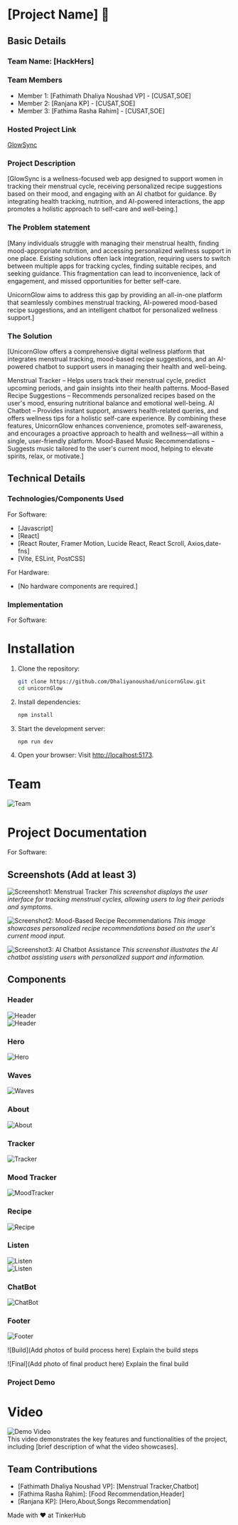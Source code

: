 # [Project Name] 🎯

## Basic Details

### Team Name: [HackHers]

### Team Members

- Member 1: [Fathimath Dhaliya Noushad VP] - [CUSAT,SOE]
- Member 2: [Ranjana KP] - [CUSAT,SOE]
- Member 3: [Fathima Rasha Rahim] - [CUSAT,SOE]

### Hosted Project Link

[GlowSync](https://glowsync.netlify.app/)

### Project Description

[GlowSync is a wellness-focused web app designed to support women in tracking their menstrual cycle, receiving personalized recipe suggestions based on their mood, and engaging with an AI chatbot for guidance. By integrating health tracking, nutrition, and AI-powered interactions, the app promotes a holistic approach to self-care and well-being.]

### The Problem statement

[Many individuals struggle with managing their menstrual health, finding mood-appropriate nutrition, and accessing personalized wellness support in one place. Existing solutions often lack integration, requiring users to switch between multiple apps for tracking cycles, finding suitable recipes, and seeking guidance. This fragmentation can lead to inconvenience, lack of engagement, and missed opportunities for better self-care.

UnicornGlow aims to address this gap by providing an all-in-one platform that seamlessly combines menstrual tracking, AI-powered mood-based recipe suggestions, and an intelligent chatbot for personalized wellness support.]

### The Solution

[UnicornGlow offers a comprehensive digital wellness platform that integrates menstrual tracking, mood-based recipe suggestions, and an AI-powered chatbot to support users in managing their health and well-being.

Menstrual Tracker – Helps users track their menstrual cycle, predict upcoming periods, and gain insights into their health patterns.
Mood-Based Recipe Suggestions – Recommends personalized recipes based on the user's mood, ensuring nutritional balance and emotional well-being.
AI Chatbot – Provides instant support, answers health-related queries, and offers wellness tips for a holistic self-care experience.
By combining these features, UnicornGlow enhances convenience, promotes self-awareness, and encourages a proactive approach to health and wellness—all within a single, user-friendly platform.
Mood-Based Music Recommendations – Suggests music tailored to the user's current mood, helping to elevate spirits, relax, or motivate.]

## Technical Details

### Technologies/Components Used

For Software:

- [Javascript]
- [React]
- [React Router, Framer Motion, Lucide React, React Scroll, Axios,date-fns]
- [Vite, ESLint, PostCSS]

For Hardware:

- [No hardware components are required.]

### Implementation

For Software:

# Installation

1. Clone the repository:

   ```bash
   git clone https://github.com/Dhaliyanoushad/unicornGlow.git
   cd unicornGlow
   ```

2. Install dependencies:

   ```bash
   npm install
   ```

3. Start the development server:

   ```bash
   npm run dev
   ```

4. Open your browser: Visit [http://localhost:5173](http://localhost:5173).

# Team

![Team](images/teaaam.jpeg)

# Project Documentation

For Software:

## Screenshots (Add at least 3)

![Screenshot1: Menstrual Tracker](images/tracker.png)
_This screenshot displays the user interface for tracking menstrual cycles, allowing users to log their periods and symptoms._

![Screenshot2: Mood-Based Recipe Recommendations](images/food.png)
_This image showcases personalized recipe recommendations based on the user's current mood input._

![Screenshot3: AI Chatbot Assistance](images/chatbot.png)
_This screenshot illustrates the AI chatbot assisting users with personalized support and information._

## Components

### Header

![Header](images/compo/Header.png)  
![Header](images/compo/Header2.png)

### Hero

![Hero](images/compo/Hero.png)

### Waves

![Waves](images/compo/Waves.png)

### About

![About](images/compo/About.png)

### Tracker

![Tracker](images/compo/tracker.png)

### Mood Tracker

![MoodTracker](images/compo/mood.png)

### Recipe

![Recipe](images/compo/food.png)

### Listen

![Listen](images/compo/song.png)  
![Listen](images/compo/song2.png)

### ChatBot

![ChatBot](images/compo/chat.png)

### Footer

![Footer](images/compo/footer.png)

![Build](Add photos of build process here)
Explain the build steps

![Final](Add photo of final product here)
Explain the final build

### Project Demo

# Video

![Demo Video](https://drive.google.com/file/d/1wkdS3xFU8wyy8ex4mccDSV6D0ncW2Tp6/view)  
This video demonstrates the key features and functionalities of the project, including [brief description of what the video showcases].

## Team Contributions

- [Fathimath Dhaliya Noushad VP]: [Menstrual Tracker,Chatbot]
- [Fathima Rasha Rahim]: [Food Recommendation,Header]
- [Ranjana KP]: [Hero,About,Songs Recommendation]

Made with ❤️ at TinkerHub

